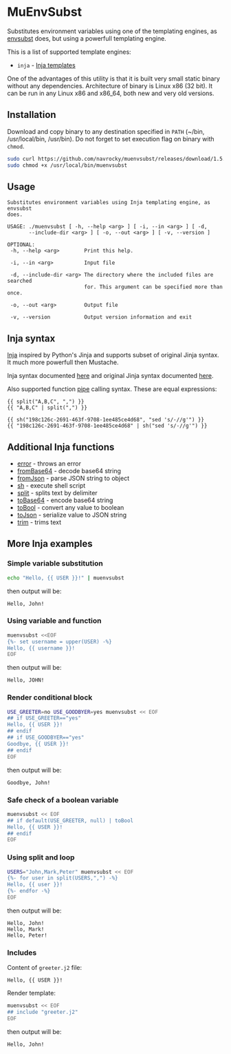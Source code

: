 # MuEnvSubst

Substitutes environment variables using one of the templating engines, as 
[envsubst](https://www.gnu.org/software/gettext/manual/html_node/envsubst-Invocation.html) does, but using a powerfull templating engine. 

This is a list of supported template engines:

- `inja` - [Inja templates](https://pantor.github.io/inja/)

One of the advantages of this utility is that it is built very small static binary without any dependencies.
Architecture of binary is Linux x86 (32 bit). It can be run in any Linux x86 and x86_64, both new and very old versions.

## Installation

Download and copy binary to any destination specified in `PATH` (~/bin, /usr/local/bin, /usr/bin). 
Do not forget to set execution flag on binary with `chmod`.

```sh
sudo curl https://github.com/navrocky/muenvsubst/releases/download/1.5.0/muenvsubst -Lo /usr/local/bin/muenvsubst
sudo chmod +x /usr/local/bin/muenvsubst
```

## Usage

```
Substitutes environment variables using Inja templating engine, as envsubst 
does. 

USAGE: ./muenvsubst [ -h, --help <arg> ] [ -i, --in <arg> ] [ -d, 
       --include-dir <arg> ] [ -o, --out <arg> ] [ -v, --version ] 

OPTIONAL:
 -h, --help <arg>        Print this help. 

 -i, --in <arg>          Input file 

 -d, --include-dir <arg> The directory where the included files are searched 
                         for. This argument can be specified more than once. 

 -o, --out <arg>         Output file 

 -v, --version           Output version information and exit 
```

## Inja syntax

[Inja](https://pantor.github.io/inja/) inspired by Python's Jinja and supports subset of original Jinja syntax. It 
much more powerfull then Mustache. 

Inja syntax documented [here](https://pantor.github.io/inja/) and original Jinja syntax documented 
[here](https://jinja.palletsprojects.com/en/stable/templates/).

Also supported function [pipe](https://jinja.palletsprojects.com/en/stable/templates/#filters) calling syntax. 
These are equal expressions:

```
{{ split("A,B,C", ",") }}
{{ "A,B,C" | split(",") }}

{{ sh("198c126c-2691-463f-9708-1ee485ce4d68", "sed 's/-//g'") }}
{{ "198c126c-2691-463f-9708-1ee485ce4d68" | sh("sed 's/-//g'") }}
```

## Additional Inja functions

- [error](functions.md#error) - throws an error
- [fromBase64](functions.md#fromBase64) - decode base64 string
- [fromJson](functions.md#fromJson) - parse JSON string to object
- [sh](functions.md#sh) - execute shell script
- [split](functions.md#split) - splits text by delimiter
- [toBase64](functions.md#toBase64) - encode base64 string
- [toBool](functions.md#toBool) - convert any value to boolean
- [toJson](functions.md#toJson) - serialize value to JSON string
- [trim](functions.md#trim) - trims text

## More Inja examples

### Simple variable substitution

```sh
echo "Hello, {{ USER }}!" | muenvsubst
```

then output will be: 

```
Hello, John!
```

### Using variable and function

```sh
muenvsubst <<EOF
{%- set username = upper(USER) -%}
Hello, {{ username }}!
EOF
```

then output will be: 

```
Hello, JOHN!
```
  
### Render conditional block

```sh
USE_GREETER=no USE_GOODBYER=yes muenvsubst << EOF
## if USE_GREETER=="yes"
Hello, {{ USER }}!
## endif
## if USE_GOODBYER=="yes"
Goodbye, {{ USER }}!
## endif
EOF
```

then output will be: 

```
Goodbye, John!
```

### Safe check of a boolean variable

```sh
muenvsubst << EOF
## if default(USE_GREETER, null) | toBool
Hello, {{ USER }}!
## endif
EOF
```

### Using split and loop
  
```sh
USERS="John,Mark,Peter" muenvsubst << EOF
{%- for user in split(USERS,",") -%}
Hello, {{ user }}!
{%- endfor -%}
EOF
```

then output will be: 

```
Hello, John!
Hello, Mark!
Hello, Peter!
```

### Includes

Content of `greeter.j2` file:
```
Hello, {{ USER }}!
```

Render template:

```sh
muenvsubst << EOF
## include "greeter.j2"
EOF
```

then output will be: 

```
Hello, John!
```
